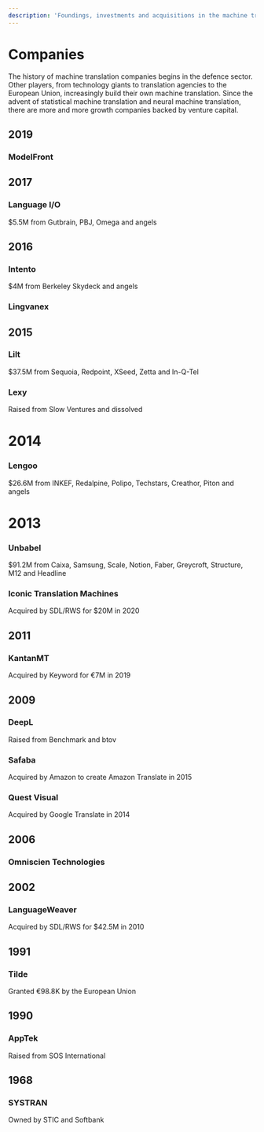 ```yaml
---
description: 'Foundings, investments and acquisitions in the machine translation space'
---
```


# Companies

The history of machine translation companies begins in the defence sector. 
Other players, from technology giants to translation agencies to the European Union, 
increasingly build their own machine translation. 
Since the advent of statistical machine translation and neural machine translation, 
there are more and more growth companies backed by venture capital.

## 2019

### ModelFront

## 2017

### Language I/O 
$5.5M from Gutbrain, PBJ, Omega and angels

## 2016

### Intento 
$4M from Berkeley Skydeck and angels

### Lingvanex

## 2015  

### Lilt
$37.5M from Sequoia, Redpoint, XSeed, Zetta and In-Q-Tel

### Lexy
Raised from Slow Ventures and dissolved

# 2014
### Lengoo
$26.6M from INKEF, Redalpine, Polipo, Techstars, Creathor, Piton and angels

# 2013
### Unbabel
$91.2M from Caixa, Samsung, Scale, Notion, Faber, Greycroft, Structure, M12 and Headline

### Iconic Translation Machines
Acquired by SDL/RWS for $20M in 2020

## 2011
### KantanMT
Acquired by Keyword for €7M in 2019

## 2009
### DeepL  
Raised from Benchmark and btov

### Safaba
Acquired by Amazon to create Amazon Translate in 2015

### Quest Visual  
Acquired by Google Translate in 2014

## 2006
### Omniscien Technologies

## 2002
### LanguageWeaver  
Acquired by SDL/RWS for $42.5M in 2010

## 1991

### Tilde
Granted €98.8K by the European Union

## 1990
### AppTek 
Raised from SOS International

## 1968
### SYSTRAN  
Owned by STIC and Softbank

